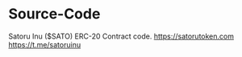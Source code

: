 # Source-Code
Satoru Inu ($SATO) ERC-20 Contract code. https://satorutoken.com https://t.me/satoruinu
